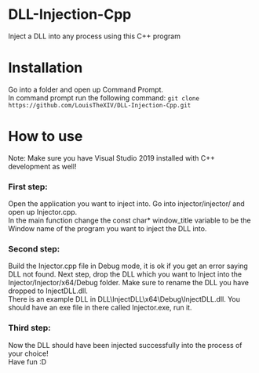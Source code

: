 # DLL-Injection-Cpp
Inject a DLL into any process using this C++ program

# Installation
Go into a folder and open up Command Prompt.  
In command prompt run the following command: `git clone https://github.com/LouisTheXIV/DLL-Injection-Cpp.git`

# How to use
Note: Make sure you have Visual Studio 2019 installed with C++ development as well!

### First step:
Open the application you want to inject into. 
Go into injector/injector/ and open up Injector.cpp.  
In the main function change the const char* window_title variable to be the Window name of the program you want to inject the DLL into.

### Second step:
Build the Injector.cpp file in Debug mode, it is ok if you get an error saying DLL not found. 
Next step, drop the DLL which you want to Inject into the Injector/Injector/x64/Debug folder. 
Make sure to rename the DLL you have dropped to InjectDLL.dll.  
There is an example DLL in DLL\InjectDLL\x64\Debug\InjectDLL.dll. 
You should have an exe file in there called Injector.exe, run it.   

### Third step:
Now the DLL should have been injected successfully into the process of your choice!   
Have fun :D
